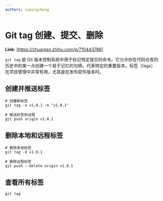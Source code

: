 ```yaml
---
authors: sumingcheng
---
```

# Git tag 创建、提交、删除



 **Link:** [https://zhuanlan.zhihu.com/p/710443786]



`git tag` 是 Git 版本控制系统中用于标记特定提交的命令。它允许你在代码仓库的历史中的某一点创建一个易于记忆的句柄，代表特定的重要版本。标签（tags）在项目管理中非常有用，尤其是在发布软件版本时。

## 创建并推送标签  
```
# 创建新标签
git tag -a v1.0.1 -m "v1.0.1"

# 推送标签到远程
git push origin v1.0.1

```
## 删除本地和远程标签  
```
# 删除本地标签
git tag -d v1.0.1

# 删除远程标签
git push --delete origin v1.0.1
```
## 查看所有标签  
```
git tag
```
